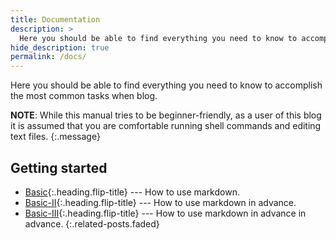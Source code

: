 ```yaml
---
title: Documentation
description: >
  Here you should be able to find everything you need to know to accomplish the most common tasks when blog.
hide_description: true
permalink: /docs/
---
```


Here you should be able to find everything you need to know to accomplish the most common tasks when blog.

**NOTE**: While this manual tries to be beginner-friendly, as a user of this blog it is assumed that you are comfortable running shell commands and editing text files.
{:.message}

## Getting started
* [Basic]{:.heading.flip-title} --- How to use markdown.
* [Basic-II]{:.heading.flip-title} --- How to use markdown in advance.
* [Basic-III]{:.heading.flip-title} --- How to use markdown in advance in advance.
{:.related-posts.faded}

[Basic]: example-content.md
[Basic-II]: example-content-ii.md
[Basic-III]: example-content-iii.md

